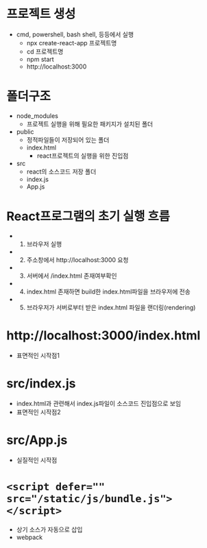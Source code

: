 # 프로젝트 생성
- cmd, powershell, bash shell, 등등에서 실행
  - npx create-react-app 프로젝트명
  - cd 프로젝트명
  - npm start
  - http://localhost:3000

# 폴더구조
- node_modules
  - 프로젝트 실행을 위해 필요한 패키지가 설치된 폴더
- public
  - 정적파일들이 저장되어 있는 폴더
  - index.html
    - react프로젝트의 실행을 위한 진입점
- src
  - react의 소스코드 저장 폴더
  - index.js
  - App.js

# React프로그램의 초기 실행 흐름
- 1) 브라우저 실행
- 2) 주소창에서 http://localhost:3000 요청
- 3) 서버에서 /index.html 존재여부확인
- 4) index.html 존재하면 build한 index.html파일을 브라우저에 전송
- 5) 브라우저가 서버로부터 받은 index.html 파일을 랜더링(rendering)

# http://localhost:3000/index.html
- 표면적인 시작점1

# src/index.js
- index.html과 관련해서 index.js파일이 소스코드 진입점으로 보임
- 표면적인 시작점2

# src/App.js
- 실질적인 시작점

# ```<script defer="" src="/static/js/bundle.js"></script>```
- 상기 소스가 자동으로 삽입
- webpack
